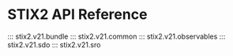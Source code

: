 # STIX2 API Reference

::: stix2.v21.bundle
::: stix2.v21.common
::: stix2.v21.observables
::: stix2.v21.sdo
::: stix2.v21.sro

